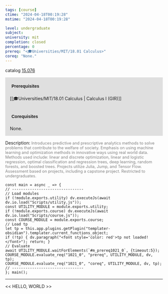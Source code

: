 ```yaml
---
tags: [course]
ctime: "2024-04-18T00:19:28"
mstime: "2024-04-18T00:19:28"

level: undergraduate
subject: 
university: mit
completion: closed
percentage: 0
prereq: "<🎓Universities/MIT/18.01 Calculus>"
coreq: "None."
---
```


catalog [15.076](http://student.mit.edu/catalog/m15a.html#15.076)

<span style="display: block; padding: 15px; background-color: rgb(100, 100, 100, 0.2);"><font id="m_prereq1021_0" style="display: block; font-family: Arial, sans-serif; font-weight: bold; padding: 5px">Prerequisites</font><br><span id="prereq1021_0">[[🎓Universities/MIT/18.01 Calculus | Calculus I (GIR)]]</span></span>
<span style="display: block; padding: 15px; background-color: rgb(100, 100, 100, 0.2);"><font id="m_coreq1021_0" style="display: block; font-family: Arial, sans-serif; font-weight: bold; padding: 5px">Corequisites</font><br><span id="coreq1021_0">None.</span></span>

<font style="">Description:</font>
<font style="color: grey; font-size: 0.8rem;">Introduces predictive and prescriptive analytics methods to solve problems that contribute to the welfare of society. Emphasis on using machine learning and optimization methods in innovative ways using real world data. Methods used include: linear and discrete optimization, linear and logistic regression, optimal classification and regression trees, deep learning, random forests, and boosted trees. Projects utilize Julia, Jump, and Tensor Flow. Assessment based on projects, including a capstone project. Restricted to undergraduates.</font>

```dataviewjs
const main = async _ => {
// --------------------------------
// Load modules
if (!module.exports.utility) dv.executeJs(await dv.io.load("Scripts/utility.js"));
const UTILITY_MODULE = module.exports.utility;
if (!module.exports.course) dv.executeJs(await dv.io.load("Scripts/course.js"));
const COURSE_MODULE = module.exports.course;
// Load tp
let tp = this.app.plugins.getPlugin("templater-obsidian").templater.current_functions_object;
if (!tp) { dv.paragraph("<font style='color: red'>tp not loaded!</font>"); return; }
// Evaluate
await UTILITY_MODULE.waitForElements(`#m_prereq1021_0`, {timeout:5});
COURSE_MODULE.evaluate_req("1021_0", "prereq", UTILITY_MODULE, dv, tp);
COURSE_MODULE.evaluate_req("1021_0", "coreq", UTILITY_MODULE, dv, tp);
// --------------------------------
}; main();
```

---

<< HELLO, WORLD >>
